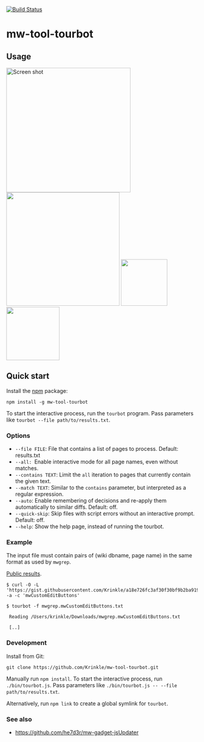 [![Build Status](https://travis-ci.org/Krinkle/mw-tool-tourbot.svg?branch=master)](https://travis-ci.org/Krinkle/mw-tool-tourbot)

# mw-tool-tourbot

## Usage

<img height="327" alt="Screen shot" src="https://cloud.githubusercontent.com/assets/156867/24174412/b148335c-0e4d-11e7-9ef4-ada243de1fe7.png">
<img height="298" alt="" src="https://user-images.githubusercontent.com/156867/51370710-d4e53900-1aac-11e9-9359-6f5f0af7671e.png">
<img height="122" alt="" src="https://cloud.githubusercontent.com/assets/156867/24174411/b14480c2-0e4d-11e7-8fcb-1c794d22f310.png">
<img height="140" alt="" src="https://cloud.githubusercontent.com/assets/156867/16357410/220259be-3af6-11e6-9479-c4205972e3bf.png">

## Quick start

Install the [npm](https://npmjs.org/) package:

```
npm install -g mw-tool-tourbot
```

To start the interactive process, run the `tourbot` program.
Pass parameters like `tourbot --file path/to/results.txt`.

### Options

* `--file FILE`: File that contains a list of pages to process. Default: results.txt
* `--all: `Enable interactive mode for all page names, even without matches.
* `--contains TEXT`: Limit the `all` iteration to pages that currently contain the given text.
* `--match TEXT`: Similar to the `contains` parameter, but interpreted as a regular expression.
* `--auto`: Enable remembering of decisions and re-apply them automatically to similar diffs. Default: off.
* `--quick-skip`: Skip files with script errors without an interactive prompt. Default: off.
* `--help`: Show the help page, instead of running the tourbot.

### Example

The input file must contain pairs of (wiki dbname, page name) in the same format as used by `mwgrep`.

[Public results](https://gist.github.com/Krinkle/a18e726fc3af30f30bf9b2ba919820b5).

```
$ curl -O -L 'https://gist.githubusercontent.com/Krinkle/a18e726fc3af30f30bf9b2ba919820b5/raw/b32b7c3fd646f0ef3f1ba865f1c342d23195c5f5/mwgrep.mwCustomEditButtons.txt -a -c 'mwCustomEditButtons'

$ tourbot -f mwgrep.mwCustomEditButtons.txt

 Reading /Users/krinkle/Downloads/mwgrep.mwCustomEditButtons.txt

 [..]
```

### Development

Install from Git:

```
git clone https://github.com/Krinkle/mw-tool-tourbot.git
````

Manually run `npm install`. To start the interactive process, run `./bin/tourbot.js`.
Pass parameters like `./bin/tourbot.js -- --file path/to/results.txt`.

Alternatively, run `npm link` to create a global symlink for `tourbot`.

### See also
* https://github.com/he7d3r/mw-gadget-jsUpdater
